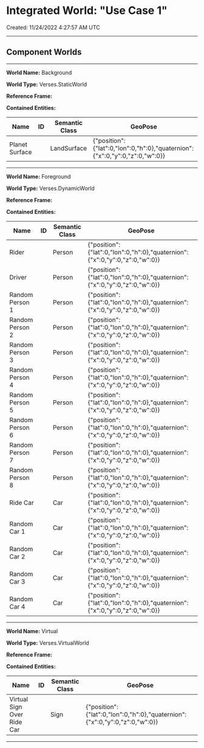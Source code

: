 # Integrated World: "Use Case 1"
Created: 11/24/2022 4:27:57 AM UTC

---

## Component Worlds

---


**World Name:** Background

**World Type:** Verses.StaticWorld

**Reference Frame:** 

**Contained Entities:** 

| Name | ID | Semantic Class |GeoPose |
| ----------- | ----------- | ----------- | ----------- |
|Planet Surface||LandSurface|{"position":{"lat":0,"lon":0,"h":0},"quaternion":{"x":0,"y":0,"z":0,"w":0}}|

---


**World Name:** Foreground

**World Type:** Verses.DynamicWorld

**Reference Frame:** 

**Contained Entities:** 

| Name | ID | Semantic Class |GeoPose |
| ----------- | ----------- | ----------- | ----------- |
|Rider||Person|{"position":{"lat":0,"lon":0,"h":0},"quaternion":{"x":0,"y":0,"z":0,"w":0}}|
|Driver||Person|{"position":{"lat":0,"lon":0,"h":0},"quaternion":{"x":0,"y":0,"z":0,"w":0}}|
|Random Person 1||Person|{"position":{"lat":0,"lon":0,"h":0},"quaternion":{"x":0,"y":0,"z":0,"w":0}}|
|Random Person 2||Person|{"position":{"lat":0,"lon":0,"h":0},"quaternion":{"x":0,"y":0,"z":0,"w":0}}|
|Random Person 3||Person|{"position":{"lat":0,"lon":0,"h":0},"quaternion":{"x":0,"y":0,"z":0,"w":0}}|
|Random Person 4||Person|{"position":{"lat":0,"lon":0,"h":0},"quaternion":{"x":0,"y":0,"z":0,"w":0}}|
|Random Person 5||Person|{"position":{"lat":0,"lon":0,"h":0},"quaternion":{"x":0,"y":0,"z":0,"w":0}}|
|Random Person 6||Person|{"position":{"lat":0,"lon":0,"h":0},"quaternion":{"x":0,"y":0,"z":0,"w":0}}|
|Random Person 7||Person|{"position":{"lat":0,"lon":0,"h":0},"quaternion":{"x":0,"y":0,"z":0,"w":0}}|
|Random Person 8||Person|{"position":{"lat":0,"lon":0,"h":0},"quaternion":{"x":0,"y":0,"z":0,"w":0}}|
|Ride Car||Car|{"position":{"lat":0,"lon":0,"h":0},"quaternion":{"x":0,"y":0,"z":0,"w":0}}|
|Random Car 1||Car|{"position":{"lat":0,"lon":0,"h":0},"quaternion":{"x":0,"y":0,"z":0,"w":0}}|
|Random Car 2||Car|{"position":{"lat":0,"lon":0,"h":0},"quaternion":{"x":0,"y":0,"z":0,"w":0}}|
|Random Car 3||Car|{"position":{"lat":0,"lon":0,"h":0},"quaternion":{"x":0,"y":0,"z":0,"w":0}}|
|Random Car 4||Car|{"position":{"lat":0,"lon":0,"h":0},"quaternion":{"x":0,"y":0,"z":0,"w":0}}|

---


**World Name:** Virtual

**World Type:** Verses.VirtualWorld

**Reference Frame:** 

**Contained Entities:** 

| Name | ID | Semantic Class |GeoPose |
| ----------- | ----------- | ----------- | ----------- |
|Virtual Sign Over Ride Car||Sign|{"position":{"lat":0,"lon":0,"h":0},"quaternion":{"x":0,"y":0,"z":0,"w":0}}|

---

